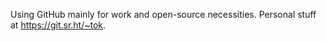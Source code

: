 Using GitHub mainly for work and open-source necessities. Personal stuff at https://git.sr.ht/~tok.
